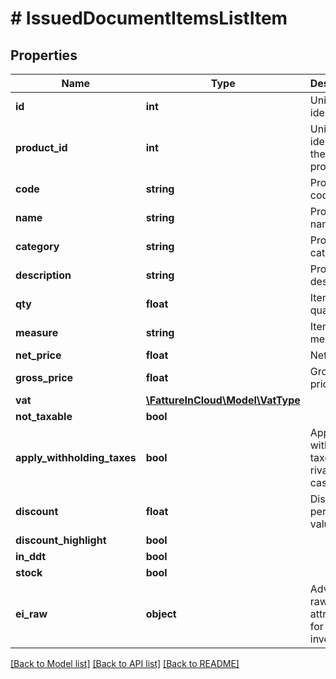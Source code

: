 # # IssuedDocumentItemsListItem

## Properties

Name | Type | Description | Notes
------------ | ------------- | ------------- | -------------
**id** | **int** | Unique identifier. | [optional]
**product_id** | **int** | Unique identifier of the product. | [optional]
**code** | **string** | Product code. | [optional]
**name** | **string** | Product name. | [optional]
**category** | **string** | Product category | [optional]
**description** | **string** | Product description. | [optional]
**qty** | **float** | Items quantity, | [optional]
**measure** | **string** | Item measure. | [optional]
**net_price** | **float** | Net price. | [optional]
**gross_price** | **float** | Gross price. | [optional]
**vat** | [**\FattureInCloud\Model\VatType**](VatType.md) |  | [optional]
**not_taxable** | **bool** |  | [optional]
**apply_withholding_taxes** | **bool** | Apply withholding taxes, rivalsa and cassa. | [optional]
**discount** | **float** | Discount percentual value. | [optional]
**discount_highlight** | **bool** |  | [optional]
**in_ddt** | **bool** |  | [optional]
**stock** | **bool** |  | [optional]
**ei_raw** | **object** | Advanced raw attributes for e-invoices. | [optional]

[[Back to Model list]](../../README.md#models) [[Back to API list]](../../README.md#endpoints) [[Back to README]](../../README.md)
